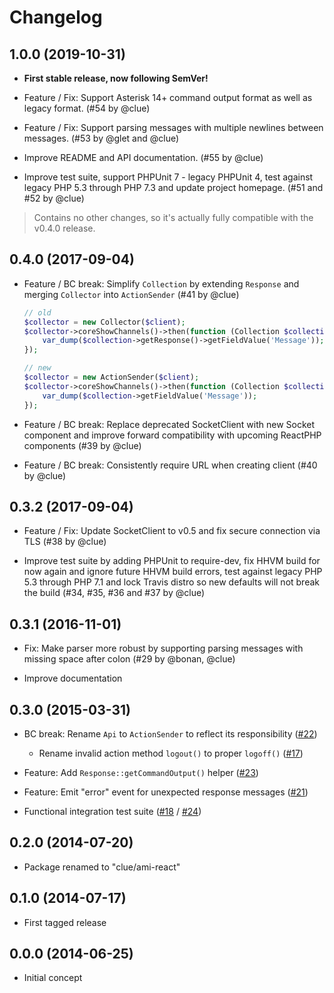 # Changelog

## 1.0.0 (2019-10-31)

*   **First stable release, now following SemVer!**

*   Feature / Fix: Support Asterisk 14+ command output format as well as legacy format.
    (#54 by @clue)

*   Feature / Fix: Support parsing messages with multiple newlines between messages.
    (#53 by @glet and @clue)

*   Improve README and API documentation.
    (#55 by @clue)

*   Improve test suite, support PHPUnit 7 - legacy PHPUnit 4, test against legacy PHP 5.3 through PHP 7.3
    and update project homepage.
    (#51 and #52 by @clue)

> Contains no other changes, so it's actually fully compatible with the v0.4.0 release.

## 0.4.0 (2017-09-04)

*   Feature / BC break: Simplify `Collection` by extending `Response` and merging `Collector` into `ActionSender`
    (#41 by @clue)

    ```php
    // old
    $collector = new Collector($client);
    $collector->coreShowChannels()->then(function (Collection $collection) {
        var_dump($collection->getResponse()->getFieldValue('Message'));
    });

    // new
    $collector = new ActionSender($client);
    $collector->coreShowChannels()->then(function (Collection $collection) {
        var_dump($collection->getFieldValue('Message'));
    });
    ```

*   Feature / BC break: Replace deprecated SocketClient with new Socket component and
    improve forward compatibility with upcoming ReactPHP components
    (#39 by @clue)

*   Feature / BC break: Consistently require URL when creating client
    (#40 by @clue)

## 0.3.2 (2017-09-04)

* Feature / Fix: Update SocketClient to v0.5 and fix secure connection via TLS
  (#38 by @clue)

* Improve test suite by adding PHPUnit to require-dev,
  fix HHVM build for now again and ignore future HHVM build errors, 
  test against legacy PHP 5.3 through PHP 7.1 and
  lock Travis distro so new defaults will not break the build
  (#34, #35, #36 and #37 by @clue)

## 0.3.1 (2016-11-01)

* Fix: Make parser more robust by supporting parsing messages with missing space after colon
  (#29 by @bonan, @clue)

* Improve documentation

## 0.3.0 (2015-03-31)

* BC break: Rename `Api` to `ActionSender` to reflect its responsibility
  ([#22](https://github.com/clue/php-ami-react/pull/22))

  * Rename invalid action method `logout()` to proper `logoff()`
    ([#17](https://github.com/clue/php-ami-react/issues/17))

* Feature: Add `Response::getCommandOutput()` helper
  ([#23](https://github.com/clue/php-ami-react/pull/23))

* Feature: Emit "error" event for unexpected response messages
  ([#21](https://github.com/clue/php-ami-react/pull/21))

* Functional integration test suite
  ([#18](https://github.com/clue/php-ami-react/pull/18) / [#24](https://github.com/clue/php-ami-react/pull/24))

## 0.2.0 (2014-07-20)

* Package renamed to "clue/ami-react"

## 0.1.0 (2014-07-17)

* First tagged release

## 0.0.0 (2014-06-25)

* Initial concept
